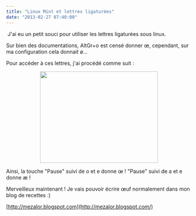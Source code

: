 ```yaml
---
title: "Linux Mint et lettres ligaturées"
date: "2013-02-27 07:40:00"
---
```

&nbsp;J'ai eu un petit souci pour utiliser les lettres ligaturées sous linux.

Sur bien des documentations, AltGr+o est censé donner œ, cependant, sur ma configuration cela donnait ø...

Pour accéder à ces lettres, j'ai procédé comme suit :

<div class="separator" style="clear: both; text-align: center;"><a href="http://4.bp.blogspot.com/-9R1RKOqlmOM/US2qLe1WvUI/AAAAAAAADqI/yg0jU9AVrYc/s1600/S%C3%A9lection_002.png" imageanchor="1" style="margin-left: 1em; margin-right: 1em;"><img border="0" height="248" src="http://4.bp.blogspot.com/-9R1RKOqlmOM/US2qLe1WvUI/AAAAAAAADqI/yg0jU9AVrYc/s320/S%C3%A9lection_002.png" width="320" /></a></div>

Ainsi, la touche "Pause" suivi de o et e donne œ ! "Pause" suivi de a et e donne æ !

Merveilleux maintenant ! Je vais pouvoir écrire œuf normalement dans mon blog de recettes :)

[http://mezalor.blogspot.com](http://mezalor.blogspot.com/)
